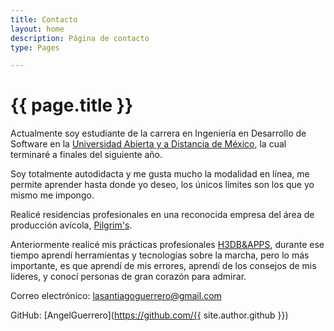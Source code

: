 ```yaml
---
title: Contacto
layout: home
description: Página de contacto
type: Pages

---
```

# {{ page.title }}

Actualmente soy estudiante de la carrera en Ingeniería en Desarrollo de Software en la [Universidad Abierta y a Distancia de México](https://unadmexico.mx/), la cual terminaré a finales del siguiente año.

Soy totalmente autodidacta y me gusta mucho la modalidad en línea, me permite aprender hasta donde yo deseo, los únicos límites son los que yo mismo me impongo.

Realicé residencias profesionales en una reconocida empresa del área de producción avícola, [Pilgrim's](http://www.pilgrims.com.mx/pilgrimsweb/ "Pilgrim's").

Anteriormente realicé mis prácticas profesionales [H3DB&APPS](http://www.h3c.com.mx/ "http://www.h3c.com.mx/"), durante ese tiempo aprendí herramientas y tecnologías sobre la marcha, pero lo más importante, es que aprendí de mis errores, aprendí de los consejos de mis líderes, y conocí personas de gran corazón para admirar.

Correo electrónico: lasantiagoguerrero@gmail.com

GitHub: [AngelGuerrero](https://github.com/{{ site.author.github }})